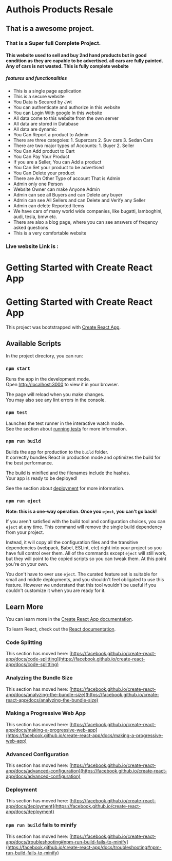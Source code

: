 # Authois Products Resale

## That is a awesome project.

### That is a Super full Complete Project.

#### This website used to sell and buy 2nd hand products but in good condition as they are capable to be advertised. all cars are fully painted. Any of cars is not wasted. This is fully complete website

##### features and functionalities

* This is a single page application
* This is a secure website
* You Data is Secured by Jwt
* You can authenticate and authorize in this website
* You can Login With google In this website
* All data come to this website from the own server
* All data are stored in Database
* All data are dynamic
* You Can Report a product to Admin
* There are three categoies: 1. Supercars 2. Suv cars 3. Sedan Cars
* There are two major types of Accounts: 1. Buyer  2. Seller
* You Can Add product to Cart
* You Can Pay Your Product
* If you are a Seller, You can Add a product
* You Can Set your product to be advertised
* You Can Delete your product
* There are An Other Type of account That is Admin
* Admin only one Person
* Website Owner can make Anyone Admin
* Admin can see all Buyers and can Delete any buyer
* Admin can see All Sellers and can Delete and Verify any Seller
* Admin can delete Reported Items
* We have cars of many world wide companies, like bugatti, lamboghini, audi, tesla, bmw etc.
* There are also a blog page, where you can see answers of freqency asked questions
* This is a very comfortable website

### Live website Link is : 

# Getting Started with Create React App




# Getting Started with Create React App

This project was bootstrapped with [Create React App](https://github.com/facebook/create-react-app).

## Available Scripts

In the project directory, you can run:

### `npm start`

Runs the app in the development mode.\
Open [http://localhost:3000](http://localhost:3000) to view it in your browser.

The page will reload when you make changes.\
You may also see any lint errors in the console.

### `npm test`

Launches the test runner in the interactive watch mode.\
See the section about [running tests](https://facebook.github.io/create-react-app/docs/running-tests) for more information.

### `npm run build`

Builds the app for production to the `build` folder.\
It correctly bundles React in production mode and optimizes the build for the best performance.

The build is minified and the filenames include the hashes.\
Your app is ready to be deployed!

See the section about [deployment](https://facebook.github.io/create-react-app/docs/deployment) for more information.

### `npm run eject`

**Note: this is a one-way operation. Once you `eject`, you can't go back!**

If you aren't satisfied with the build tool and configuration choices, you can `eject` at any time. This command will remove the single build dependency from your project.

Instead, it will copy all the configuration files and the transitive dependencies (webpack, Babel, ESLint, etc) right into your project so you have full control over them. All of the commands except `eject` will still work, but they will point to the copied scripts so you can tweak them. At this point you're on your own.

You don't have to ever use `eject`. The curated feature set is suitable for small and middle deployments, and you shouldn't feel obligated to use this feature. However we understand that this tool wouldn't be useful if you couldn't customize it when you are ready for it.

## Learn More

You can learn more in the [Create React App documentation](https://facebook.github.io/create-react-app/docs/getting-started).

To learn React, check out the [React documentation](https://reactjs.org/).

### Code Splitting

This section has moved here: [https://facebook.github.io/create-react-app/docs/code-splitting](https://facebook.github.io/create-react-app/docs/code-splitting)

### Analyzing the Bundle Size

This section has moved here: [https://facebook.github.io/create-react-app/docs/analyzing-the-bundle-size](https://facebook.github.io/create-react-app/docs/analyzing-the-bundle-size)

### Making a Progressive Web App

This section has moved here: [https://facebook.github.io/create-react-app/docs/making-a-progressive-web-app](https://facebook.github.io/create-react-app/docs/making-a-progressive-web-app)

### Advanced Configuration

This section has moved here: [https://facebook.github.io/create-react-app/docs/advanced-configuration](https://facebook.github.io/create-react-app/docs/advanced-configuration)

### Deployment

This section has moved here: [https://facebook.github.io/create-react-app/docs/deployment](https://facebook.github.io/create-react-app/docs/deployment)

### `npm run build` fails to minify

This section has moved here: [https://facebook.github.io/create-react-app/docs/troubleshooting#npm-run-build-fails-to-minify](https://facebook.github.io/create-react-app/docs/troubleshooting#npm-run-build-fails-to-minify)
